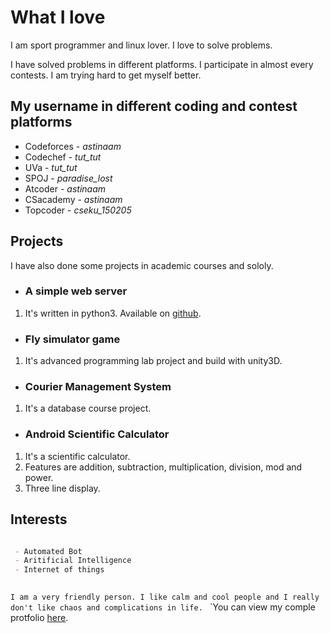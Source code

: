 # What I love

I am sport programmer and linux lover. I love to solve problems.

I have solved problems in different platforms. I participate in almost every contests. I am trying hard to get myself better.

## My username in different coding and contest platforms
 
 - Codeforces - _astinaam_
 - Codechef   - _tut_tut_
 - UVa        - _tut_tut_
 - SPOJ       - _paradise_lost_
 - Atcoder    - _astinaam_
 - CSacademy  - _astinaam_
 - Topcoder   - _cseku_150205_
 
## Projects

I have also done some projects in academic courses and sololy.

* ### A simple web server
1. It's written in python3. Available on [github](https://github.com/astinaam/Server).

* ### Fly simulator game
1. It's advanced programming lab project and build with unity3D.

* ### Courier Management System
1. It's a database course project.

* ### Android Scientific Calculator
1. It's a scientific calculator.
2. Features are addition, subtraction, multiplication, division, mod and power.
3. Three line display.
 

## Interests

```markdown

 - Automated Bot
 - Aritificial Intelligence
 - Internet of things
 
```

`I am a very friendly person. I like calm and cool people and I really don't like chaos and complications in life. `
`You can view my comple protfolio [here](portfolioofmahmud.herokuapp.com).

